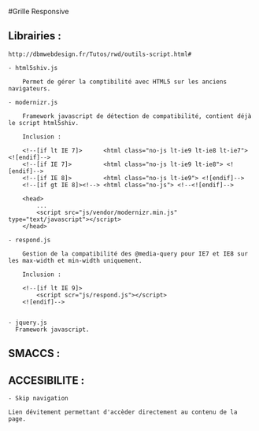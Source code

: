 #Grille Responsive


## Librairies :

	http://dbmwebdesign.fr/Tutos/rwd/outils-script.html#

	- html5shiv.js

	  	Permet de gérer la comptibilité avec HTML5 sur les anciens navigateurs.

	- modernizr.js

	  	Framework javascript de détection de compatibilité, contient déjà le script html5shiv.

		Inclusion :

		<!--[if lt IE 7]>      <html class="no-js lt-ie9 lt-ie8 lt-ie7"> <![endif]-->
		<!--[if IE 7]>         <html class="no-js lt-ie9 lt-ie8"> <![endif]-->
		<!--[if IE 8]>         <html class="no-js lt-ie9"> <![endif]-->
		<!--[if gt IE 8]><!--> <html class="no-js"> <!--<![endif]-->

		<head>
			...
			<script src="js/vendor/modernizr.min.js" type="text/javascript"></script>
		</head>

	- respond.js

		Gestion de la compatibilité des @media-query pour IE7 et IE8 sur les max-width et min-width uniquement.

		Inclusion :

		<!--[if lt IE 9]>
			<script scr="js/respond.js"></script>
		<![endif]--> 


	- jquery.js
	  Framework javascript.


## SMACCS :

## ACCESIBILITE :

	- Skip navigation

	Lien dévitement permettant d'accèder directement au contenu de la page.
	


